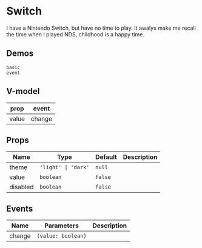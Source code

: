 # Switch
I have a Nintendo Switch, but have no time to play. It awalys make me recall the time when I played NDS, childhood is a happy time.
## Demos
```demo
basic
event
```
## V-model
|prop|event|
|-|-|
|value|change|

## Props
|Name|Type|Default|Description|
|-|-|-|-|
|theme|`'light' \| 'dark'`|`null`||
|value|`boolean`|`false`||
|disabled|`boolean`|`false`||

## Events
|Name|Parameters|Description|
|-|-|-|
|change|`(value: boolean)`||